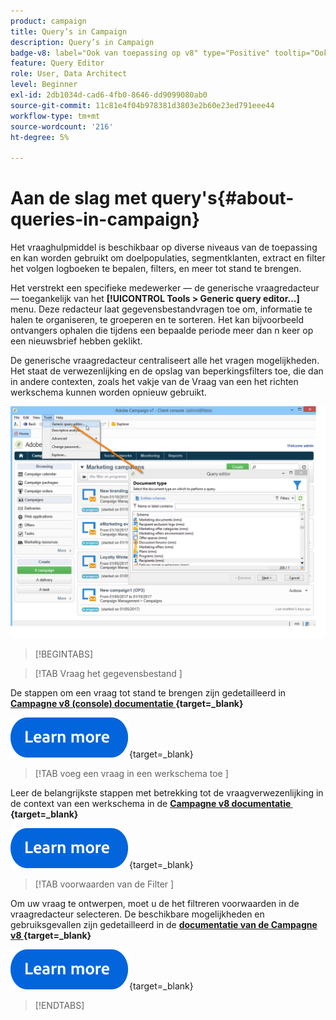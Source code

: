 ```yaml
---
product: campaign
title: Query’s in Campaign
description: Query’s in Campaign
badge-v8: label="Ook van toepassing op v8" type="Positive" tooltip="Ook van toepassing op campagne v8"
feature: Query Editor
role: User, Data Architect
level: Beginner
exl-id: 2db1034d-cad6-4fb0-8646-dd9099080ab0
source-git-commit: 11c81e4f04b978381d3803e2b60e23ed791eee44
workflow-type: tm+mt
source-wordcount: '216'
ht-degree: 5%

---
```


# Aan de slag met query&#39;s{#about-queries-in-campaign}

Het vraaghulpmiddel is beschikbaar op diverse niveaus van de toepassing en kan worden gebruikt om doelpopulaties, segmentklanten, extract en filter het volgen logboeken te bepalen, filters, en meer tot stand te brengen.

Het verstrekt een specifieke medewerker — de generische vraagredacteur — toegankelijk van het **[!UICONTROL Tools > Generic query editor...]** menu. Deze redacteur laat gegevensbestandvragen toe om, informatie te halen te organiseren, te groeperen en te sorteren. Het kan bijvoorbeeld ontvangers ophalen die tijdens een bepaalde periode meer dan n keer op een nieuwsbrief hebben geklikt.

De generische vraagredacteur centraliseert alle het vragen mogelijkheden. Het staat de verwezenlijking en de opslag van beperkingsfilters toe, die dan in andere contexten, zoals het vakje van de Vraag van een het richten werkschema kunnen worden opnieuw gebruikt.

![&#x200B; heb toegang tot de vraagredacteur en selecteer een lijst &#x200B;](assets/query_editor_nveau_21.png)


>[!BEGINTABS]

>[!TAB  Vraag het gegevensbestand ]

De stappen om een vraag tot stand te brengen zijn gedetailleerd in **[Campagne v8 (console) documentatie &#x200B;](https://experienceleague.adobe.com/en/docs/campaign/campaign-v8/data/query/query-editor){target=_blank}**


[![afbeelding](../../assets/do-not-localize/learn-more-button.svg)](https://experienceleague.adobe.com/en/docs/campaign/campaign-v8/data/query/query-editor){target=_blank}


>[!TAB  voeg een vraag in een werkschema toe ]

Leer de belangrijkste stappen met betrekking tot de vraagverwezenlijking in de context van een werkschema in de **[Campagne v8 documentatie &#x200B;](https://experienceleague.adobe.com/en/docs/campaign/automation/workflows/wf-activities/targeting-activities/query){target=_blank}**

[![afbeelding](../../assets/do-not-localize/learn-more-button.svg)](https://experienceleague.adobe.com/en/docs/campaign/automation/workflows/wf-activities/targeting-activities/query){target=_blank}

>[!TAB  voorwaarden van de Filter ]

Om uw vraag te ontwerpen, moet u de het filtreren voorwaarden in de vraagredacteur selecteren. De beschikbare mogelijkheden en gebruiksgevallen zijn gedetailleerd in de **[documentatie van de Campagne v8 &#x200B;](https://experienceleague.adobe.com/en/docs/campaign/campaign-v8/data/query/filter-conditions){target=_blank}**

[![afbeelding](../../assets/do-not-localize/learn-more-button.svg)](https://experienceleague.adobe.com/en/docs/campaign/campaign-v8/data/query/filter-conditions){target=_blank}

>[!ENDTABS]


